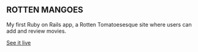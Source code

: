 ## ROTTEN MANGOES

My first Ruby on Rails app, a Rotten Tomatoesesque site where users can add and review movies.

<a href='https://johnnyrottenmangoes.herokuapp.com/movies'>See it live</a>
